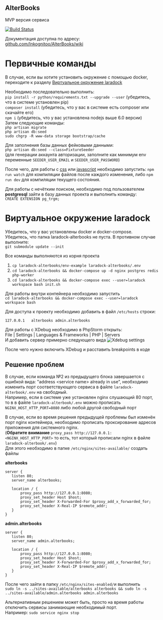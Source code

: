 ## AlterBooks
MVP версия сервиса

[![Build Status](https://travis-ci.com/Inkognitoo/AlterBooks.svg?token=V7aGHpzpxaTBxpAyxbAB&branch=master_mvp)](https://travis-ci.com/Inkognitoo/AlterBooks)

Документация доступна по адресу:  
[github.com/Inkognitoo/AlterBooks/wiki](https://github.com/Inkognitoo/AlterBooks/wiki)
 
# Первичные команды
В случае, если вы хотите установить окружение с помощью docker, переходите к разделу [Виртуальное окружение laradock](#Виртуальное-окружение-laradock)

Необходимо последовательно выполнить:  
`pip install -r python/requirements.txt --upgrade --user` (убедитесь, что в системе установлен pip)  
`composer install` (убедитесь, что у вас в системе есть composer или скачайте его)   
`npm i` (убедитесь, что у вас установлена nodejs выше 6.0 версии)   
Затем следующие команды:  
`php artisan migrate`  
`php artisan db:seed`  
`sudo chgrp -R www-data storage bootstrap/cache`

Для заполнения базы данных фейковыми данными:  
`php artisan db:seed --class=FixtureSeeder`  
(для генерации аккаунта авторизации, заполните как минимум env переменные `SEEDER_USER_EMAIL` и `SEEDER_USER_PASSWORD`)

После чего, для работы с [css](https://github.com/Inkognitoo/AlterBooks/wiki/%D0%9E%D0%B1%D1%89%D0%B8%D0%B5-%D0%BF%D0%BE%D0%BB%D0%BE%D0%B6%D0%B5%D0%BD%D0%B8%D1%8F#%D0%A0%D0%B0%D0%B1%D0%BE%D1%82%D0%B0-%D1%81-css) или [javascript](https://github.com/Inkognitoo/AlterBooks/wiki/%D0%9E%D0%B1%D1%89%D0%B8%D0%B5-%D0%BF%D0%BE%D0%BB%D0%BE%D0%B6%D0%B5%D0%BD%D0%B8%D1%8F#%D0%A0%D0%B0%D0%B1%D0%BE%D1%82%D0%B0-%D1%81-javascript) необходимо запустить:
`npm run watch` для компиляции файлов после каждого изменения, либо `npm run dev` для компиляции текущего состояния.

Для работы с нечётким поиском, необходимо под пользователем **postgresql** зайти в базу данных проекта и выполнить команду:  
`CREATE EXTENSION pg_trgm;`

# Виртуальное окружение laradock
Убедитесь, что у вас установлены docker и docker-compose.   
Убедитесь, что папка laradock-alterbooks не пуста. В противном случае выполните:   
`git submodule update --init
`

Все команды выполняются из корня проекта

1. `cp laradock-alterbooks/env-example laradock-alterbooks/.env`
2. `cd laradock-alterbooks && docker-compose up -d nginx postgres redis php-worker`
3. `cd laradock-alterbooks && docker-compose exec --user=laradock workspace bash init.sh`
 
Для работы внутри контейнера необходимо запустить  
`cd laradock-alterbooks && docker-compose exec --user=laradock workspace bash`

Для доступа к проекту необходимо добавить в файл `/etc/hosts` строки:
```
127.0.0.1	alterbooks admin.alterbooks
```

Для работы с XDebug необходимо в PhpStorm открыть:   
File | Settings | Languages & Frameworks | PHP | Servers  
И добавить сервер примерно следующего вида
![Xdebug settings](https://preview.ibb.co/hNEU80/Screenshot-from-2018-10-17-23-35-47.png)

После чего нужно включить XDebug и расставить breakpoints в коде

## Решение проблем 
В случае, если команда №2 из предыдущего блока завершается с ошибкой вида: "address \<service name\> already in use", необходимо изменить порт соответствующего сервиса в файле `laradock-alterbook/.env` на свободный.  
 Например, если в системе уже установлен nginx слушающий 80 порт, то в в файле `laradock-alterbook/.env` можно прописать `NGINX_HOST_HTTP_PORT=8080` либо любой другой свободный порт
 
 В случае, если во время решения предыдущей проблемы был изменён порт nginx контейнера, необходимо прописать проксирование адресов приложения для системного nginx.      
 (**Обратите внимание** `proxy_pass http://127.0.0.1:<NGINX_HOST_HTTP_PORT>` то есть, тот который прописали nginx в файле `laradock-alterbook/.env`)   
 Для этого необходимо в папке `/etc/nginx/sites-available/` создать файлы  
 
 **alterbooks**
 ```nginx
server {
    listen 80;
    server_name alterbooks;

    location / {
        proxy_pass http://127.0.0.1:8080;
        proxy_set_header Host $host;
        proxy_set_header X-Forwarded-For $proxy_add_x_forwarded_for;
        proxy_set_header X-Real-IP $remote_addr;
    }
}
```
 **admin.alterbooks**
 ```nginx
server {
    listen 80;
    server_name admin.alterbooks;

    location / {
        proxy_pass http://127.0.0.1:8080;
        proxy_set_header Host $host;
        proxy_set_header X-Forwarded-For $proxy_add_x_forwarded_for;
        proxy_set_header X-Real-IP $remote_addr;
    }
}
```

После чего зайти в папку `/etc/nginx/sites-enabled/`и выполнить  
`sudo ln -s ../sites-available/alterbooks alterbooks && sudo ln -s ../sites-available/admin.alterbooks admin.alterbooks`

Альтернативным решением может быть, просто на время работы отключить сервисы занимающие необходимый порт.  
Например: `sudo service nginx stop`